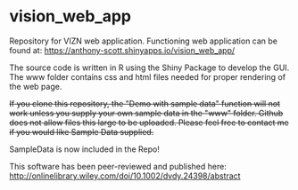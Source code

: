 # vision_web_app
Repository for VIZN web application. Functioning web application can be found at: https://anthony-scott.shinyapps.io/vision_web_app/

The source code is written in R using the Shiny Package to develop the GUI. The www folder contains css and html files needed for proper rendering of the web page.

<strike>If you clone this repository, the "Demo with sample data" function will not work unless you supply your own sample data in the "www" folder. Github does not allow files this large to be uploaded. Please feel free to contact me if you would like Sample Data supplied.</strike>

SampleData is now included in the Repo!

This software has been peer-reviewed and published here: http://onlinelibrary.wiley.com/doi/10.1002/dvdy.24398/abstract


